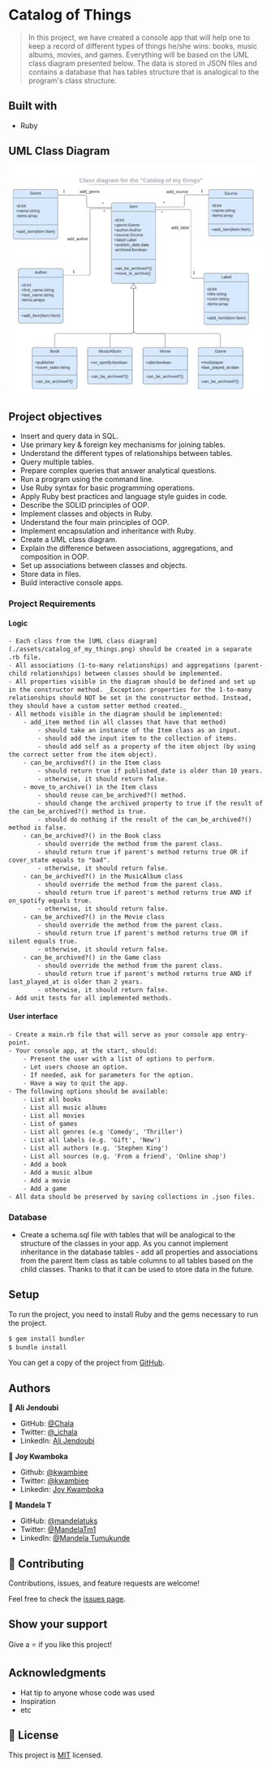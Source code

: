 # Catalog of Things

> In this project, we have created a console app that will help one to keep a record of different types of things he/she wins: books, music albums, movies, and games. Everything will be based on the UML class diagram presented below. The data is stored in JSON files and contains a database that has tables structure that is analogical to the program's class structure.

## Built with

- Ruby

## UML Class Diagram

![UML Class Diagram](./assets/catalog_of_my_things.png)

## Project objectives

- Insert and query data in SQL.
- Use primary key & foreign key mechanisms for joining tables.
- Understand the different types of relationships between tables.
- Query multiple tables.
- Prepare complex queries that answer analytical questions.
- Run a program using the command line.
- Use Ruby syntax for basic programming operations.
- Apply Ruby best practices and language style guides in code.
- Describe the SOLID principles of OOP.
- Implement classes and objects in Ruby.
- Understand the four main principles of OOP.
- Implement encapsulation and inheritance with Ruby.
- Create a UML class diagram.
- Explain the difference between associations, aggregations, and composition in OOP.
- Set up associations between classes and objects.
- Store data in files.
- Build interactive console apps.

### Project Requirements

#### Logic

    - Each class from the [UML class diagram](./assets/catalog_of_my_things.png) should be created in a separate .rb file.
    - All associations (1-to-many relationships) and aggregations (parent-child relationships) between classes should be implemented.
    - All properties visible in the diagram should be defined and set up in the constructor method. _Exception: properties for the 1-to-many relationships should NOT be set in the constructor method. Instead, they should have a custom setter method created._
    - All methods visible in the diagram should be implemented:
        - add_item method (in all classes that have that method)
            - should take an instance of the Item class as an input.
            - should add the input item to the collection of items.
            - should add self as a property of the item object (by using the correct setter from the item object).
        - can_be_archived?() in the Item class
            - should return true if published_date is older than 10 years.
            - otherwise, it should return false.
        - move_to_archive() in the Item class
            - should reuse can_be_archived?() method.
            - should change the archived property to true if the result of the can_be_archived?() method is true.
            - should do nothing if the result of the can_be_archived?() method is false.
        - can_be_archived?() in the Book class
            - should override the method from the parent class.
            - should return true if parent's method returns true OR if cover_state equals to "bad".
            - otherwise, it should return false.
        - can_be_archived?() in the MusicAlbum class
            - should override the method from the parent class.
            - should return true if parent's method returns true AND if on_spotify equals true.
            - otherwise, it should return false.
        - can_be_archived?() in the Movie class
            - should override the method from the parent class.
            - should return true if parent's method returns true OR if silent equals true.
            - otherwise, it should return false.
        - can_be_archived?() in the Game class
            - should override the method from the parent class.
            - should return true if parent's method returns true AND if last_played_at is older than 2 years.
            - otherwise, it should return false.
    - Add unit tests for all implemented methods.

#### User interface

    - Create a main.rb file that will serve as your console app entry-point.
    - Your console app, at the start, should:
        - Present the user with a list of options to perform.
        - Let users choose an option.
        - If needed, ask for parameters for the option.
        - Have a way to quit the app.
    - The following options should be available:
        - List all books
        - List all music albums
        - List all movies
        - List of games
        - List all genres (e.g 'Comedy', 'Thriller')
        - List all labels (e.g. 'Gift', 'New')
        - List all authors (e.g. 'Stephen King')
        - List all sources (e.g. 'From a friend', 'Online shop')
        - Add a book
        - Add a music album
        - Add a movie
        - Add a game
    - All data should be preserved by saving collections in .json files.

### Database

- Create a schema.sql file with tables that will be analogical to the structure of the classes in your app. As you cannot implement inheritance in the database tables - add all properties and associations from the parent Item class as table columns to all tables based on the child classes. Thanks to that it can be used to store data in the future.

## Setup

To run the project, you need to install Ruby and the gems necessary to run the project.

```bash
$ gem install bundler
$ bundle install
```

You can get a copy of the project from [GitHub](https://github.com/ichala/Ruby-Capstone).

## Authors

👤 **Ali Jendoubi**

- GitHub: [@Chala](https://github.com/ichala)
- Twitter: [@\_ichala](https://twitter.com/_ichala)
- LinkedIn: [Ali Jendoubi](https://www.linkedin.com/in/alijendoubi/)

👤 **Joy Kwamboka**

- Github: [@kwambiee](https://github.com/kwambiee)
- Twitter: [@kwambiee](https://twitter.com/kwambiee)
- Linkedin: [Joy Kwamboka](https://www.linkedin.com/in/joy-kwamboka)

👤 **Mandela T**

- GitHub: [@mandelatuks](https://github.com/mandelatuks)
- Twitter: [@MandelaTm1](https://twitter.com/MandelaTm1)
- LinkedIn: [@Mandela Tumukunde](https://www.linkedin.com/in/mandela-tumukunde-794755194/)

## 🤝 Contributing

Contributions, issues, and feature requests are welcome!

Feel free to check the [issues page](https://github.com/ichala/Ruby-Capstone/issues).

## Show your support

Give a ⭐️ if you like this project!

## Acknowledgments

- Hat tip to anyone whose code was used
- Inspiration
- etc

## 📝 License

This project is [MIT](./MIT.md) licensed.
